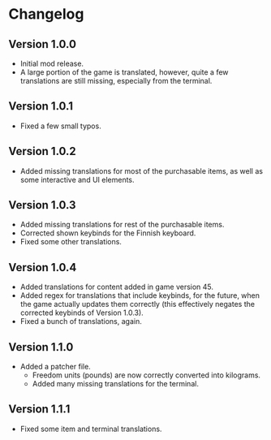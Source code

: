 # Changelog

## Version 1.0.0
- Initial mod release.
- A large portion of the game is translated, however, quite a few translations are still missing, especially from the terminal.

## Version 1.0.1
- Fixed a few small typos.

## Version 1.0.2
- Added missing translations for most of the purchasable items, as well as some interactive and UI elements. 

## Version 1.0.3
- Added missing translations for rest of the purchasable items.
- Corrected shown keybinds for the Finnish keyboard.
- Fixed some other translations.

## Version 1.0.4
- Added translations for content added in game version 45.
- Added regex for translations that include keybinds, for the future, when the game actually updates them correctly (this effectively negates the corrected keybinds of Version 1.0.3).
- Fixed a bunch of translations, again.

## Version 1.1.0
- Added a patcher file.
  * Freedom units (pounds) are now correctly converted into kilograms.
  * Added many missing translations for the terminal.

## Version 1.1.1
- Fixed some item and terminal translations.
